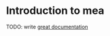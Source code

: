 # Introduction to mea

TODO: write [great documentation](http://jacobian.org/writing/great-documentation/what-to-write/)
